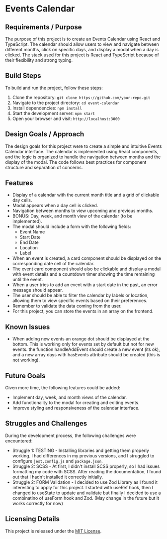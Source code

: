 # Events Calendar

## Requirements / Purpose

The purpose of this project is to create an Events Calendar using React and TypeScript. The calendar should allow users to view and navigate between different months, click on specific days, and display a modal when a day is clicked. The stack used for this project is React and TypeScript because of their flexibility and strong typing.

## Build Steps

To build and run the project, follow these steps:

1. Clone the repository: `git clone https://github.com/your-repo.git`
2. Navigate to the project directory: `cd event-calendar`
3. Install dependencies: `npm install`
4. Start the development server: `npm start`
5. Open your browser and visit: `http://localhost:3000`

## Design Goals / Approach

The design goals for this project were to create a simple and intuitive Events Calendar interface. The calendar is implemented using React components, and the logic is organized to handle the navigation between months and the display of the modal. The code follows best practices for component structure and separation of concerns.

## Features

-   Display of a calendar with the current month title and a grid of clickable day cells.
-   Modal appears when a day cell is clicked.
-   Navigation between months to view upcoming and previous months.
-   BONUS: Day, week, and month view of the calendar (to be implemented).
-   The modal should include a form with the following fields:
    -   Event Name
    -   Start Date
    -   End Date
    -   Location
    -   Label
-   When an event is created, a card component should be displayed on the corresponding date cell of the calendar.
-   The event card component should also be clickable and display a modal with event details and a countdown timer showing the time remaining until the event.
-   When a user tries to add an event with a start date in the past, an error message should appear.
-   The user should be able to filter the calendar by labels or location, allowing them to view specific events based on their preferences.
-   Remember to validate the data coming from the user.
-   For this project, you can store the events in an array on the frontend.

## Known Issues

-   When adding new events an orange dot should be displayed at the bottom. This is working only for events set by default but not for new events. the function handleAddEvent should create a new event (its ok), and a new array days with hasEvents attribute should be created (this is not working).

## Future Goals

Given more time, the following features could be added:

-   Implement day, week, and month views of the calendar.
-   Add functionality to the modal for creating and editing events.
-   Improve styling and responsiveness of the calendar interface.

## Struggles and Challenges

During the development process, the following challenges were encountered:

-   Struggle 1: TESTING - Installing libraries and getting them properly working. I had differences in my previous versions, and I struggled to configure `jest.config.js` and `package.json`.
-   Struggle 2: SCSS - At first, I didn't install SCSS properly, so I had issues formatting my code with SCSS. After reading the documentation, I found out that I hadn't installed it correctly initially.
-   Struggle 2: FORM Validation - I decided to use Zod Library as I found it interesting to apply for this project. I started with useRef hook, then I changed to useState to update and validate but finally I decided to use a combinatino of useForm hook and Zod. (May change in the future but it works correctly for now)

## Licensing Details

This project is released under the [MIT License](LICENSE.md).

